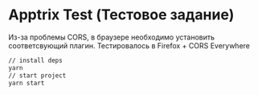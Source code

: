 # Apptrix Test (Тестовое задание)

Из-за проблемы CORS, в браузере необходимо установить соответсвующий плагин.
Тестировалось в Firefox + CORS Everywhere
```bash
// install deps
yarn
// start project
yarn start
```

